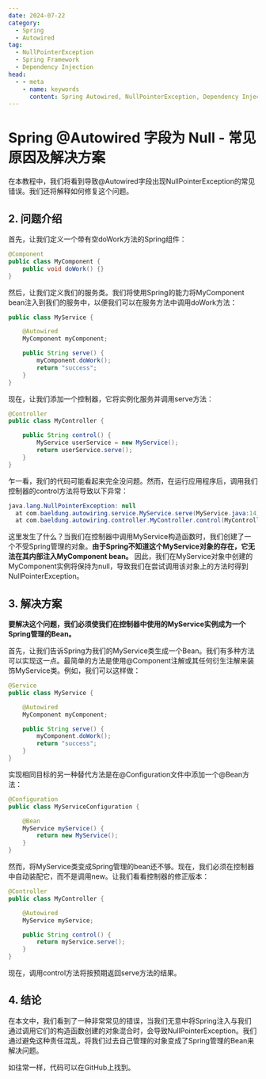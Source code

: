 ```yaml
---
date: 2024-07-22
category:
  - Spring
  - Autowired
tag:
  - NullPointerException
  - Spring Framework
  - Dependency Injection
head:
  - - meta
    - name: keywords
      content: Spring Autowired, NullPointerException, Dependency Injection
---
```

# Spring @Autowired 字段为 Null - 常见原因及解决方案

在本教程中，我们将看到导致@Autowired字段出现NullPointerException的常见错误。我们还将解释如何修复这个问题。

## 2. 问题介绍

首先，让我们定义一个带有空doWork方法的Spring组件：

```java
@Component
public class MyComponent {
    public void doWork() {}
}
```

然后，让我们定义我们的服务类。我们将使用Spring的能力将MyComponent bean注入到我们的服务中，以便我们可以在服务方法中调用doWork方法：

```java
public class MyService {

    @Autowired
    MyComponent myComponent;

    public String serve() {
        myComponent.doWork();
        return "success";
    }
}
```

现在，让我们添加一个控制器，它将实例化服务并调用serve方法：

```java
@Controller
public class MyController {

    public String control() {
        MyService userService = new MyService();
        return userService.serve();
    }
}
```

乍一看，我们的代码可能看起来完全没问题。然而，在运行应用程序后，调用我们控制器的control方法将导致以下异常：

```java
java.lang.NullPointerException: null
  at com.baeldung.autowiring.service.MyService.serve(MyService.java:14)
  at com.baeldung.autowiring.controller.MyController.control(MyController.java:12)
```

这里发生了什么？当我们在控制器中调用MyService构造函数时，我们创建了一个不受Spring管理的对象。**由于Spring不知道这个MyService对象的存在，它无法在其内部注入MyComponent bean。** 因此，我们在MyService对象中创建的MyComponent实例将保持为null，导致我们在尝试调用该对象上的方法时得到NullPointerException。

## 3. 解决方案

**要解决这个问题，我们必须使我们在控制器中使用的MyService实例成为一个Spring管理的Bean。**

首先，让我们告诉Spring为我们的MyService类生成一个Bean。我们有多种方法可以实现这一点。最简单的方法是使用@Component注解或其任何衍生注解来装饰MyService类。例如，我们可以这样做：

```java
@Service
public class MyService {

    @Autowired
    MyComponent myComponent;

    public String serve() {
        myComponent.doWork();
        return "success";
    }
}
```

实现相同目标的另一种替代方法是在@Configuration文件中添加一个@Bean方法：

```java
@Configuration
public class MyServiceConfiguration {

    @Bean
    MyService myService() {
        return new MyService();
    }
}
```

然而，将MyService类变成Spring管理的bean还不够。现在，我们必须在控制器中自动装配它，而不是调用new。让我们看看控制器的修正版本：

```java
@Controller
public class MyController {

    @Autowired
    MyService myService;

    public String control() {
        return myService.serve();
    }
}
```

现在，调用control方法将按预期返回serve方法的结果。

## 4. 结论

在本文中，我们看到了一种非常常见的错误，当我们无意中将Spring注入与我们通过调用它们的构造函数创建的对象混合时，会导致NullPointerException。我们通过避免这种责任混乱，将我们过去自己管理的对象变成了Spring管理的Bean来解决问题。

如往常一样，代码可以在GitHub上找到。